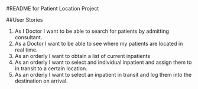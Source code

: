 #README for Patient Location Project

##User Stories

1. As I Doctor I want to be able to search for patients by admitting consultant.
2. As a Doctor I want to be able to see where my patients are located in real time.
3. As an orderly I want to obtain a list of current inpatients
4. As an orderly I want to select and individual inpatient and assign them to in transit to a certain location.
5. As an orderly I want to select an inpatient in transit and log them into the destination on arrival.
